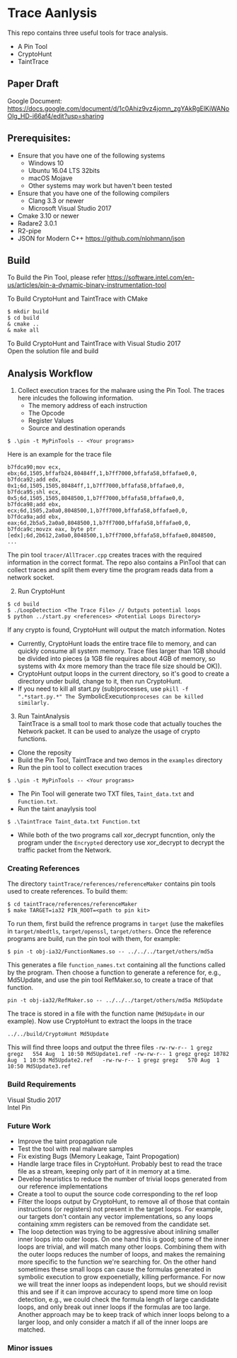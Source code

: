 # Trace Aanlysis
This repo contains three useful tools for trace analysis.
- A Pin Tool
- CryptoHunt
- TaintTrace

## Paper Draft
Google Document: \
https://docs.google.com/document/d/1c0Ahiz9vz4jomn_zgYAkRgElKiWANoOlg_HD-i66af4/edit?usp=sharing


## Prerequisites:
- Ensure that you have one of the following systems  
    * Windows 10
    * Ubuntu 16.04 LTS 32bits
    * macOS Mojave
    * Other systems may work but haven't been tested
- Ensure that you have one of the following compilers   
    * Clang 3.3 or newer
    * Microsoft Visual Studio 2017
- Cmake 3.10 or newer 
- Radare2 3.0.1
- R2-pipe
- JSON for Modern C++ https://github.com/nlohmann/json

## Build
To Build the Pin Tool, please refer https://software.intel.com/en-us/articles/pin-a-dynamic-binary-instrumentation-tool

To Build CryptoHunt and TaintTrace with CMake
~~~~{.sh}
$ mkdir build
$ cd build
& cmake ..
& make all
~~~~

To Build CryptoHunt and TaintTrace with Visual Studio 2017   
Open the solution file and build

## Analysis Workflow
1. Collect execution traces for the malware using the Pin Tool. The traces here inlcudes the following information.
    * The memory address of each instruction
    * The Opcode
    * Register Values
    * Source and destination operands
~~~~{.sh}
$ .\pin -t MyPinTools -- <Your programs>
~~~~
Here is an example for the trace file
```
b7fdca90;mov ecx, ebx;6d,1505,bffafb24,80484ff,1,b7ff7000,bffafa58,bffafae0,0,
b7fdca92;add edx, 0x1;6d,1505,1505,80484ff,1,b7ff7000,bffafa58,bffafae0,0,
b7fdca95;shl ecx, 0x5;6d,1505,1505,8048500,1,b7ff7000,bffafa58,bffafae0,0,
b7fdca98;add ebx, ecx;6d,1505,2a0a0,8048500,1,b7ff7000,bffafa58,bffafae0,0,
b7fdca9a;add ebx, eax;6d,2b5a5,2a0a0,8048500,1,b7ff7000,bffafa58,bffafae0,0,
b7fdca9c;movzx eax, byte ptr [edx];6d,2b612,2a0a0,8048500,1,b7ff7000,bffafa58,bffafae0,8048500,
...
```
The pin tool `tracer/AllTracer.cpp` creates traces with the required
information in the correct format.  The repo also contains a PinTool that can
collect traces and split them every time the program reads data from a network
socket.   

2. Run CryptoHunt
~~~~{.sh}
$ cd build
$ ./LoopDetection <The Trace File> // Outputs potential loops
$ python ../start.py <references> <Potential Loops Directory>
~~~~
If any crypto is found, CryptoHunt will output the match information.
Notes
- Currently, CryptoHunt loads the entire trace file to memory, and can
quickly consume all system memory. Trace files larger than 1GB should be
divided into pieces (a 1GB file requires about 4GB of memory, so systems with
4x more memory than the trace file size should be OK)).  
- CryptoHunt output loops in the
current directory, so it's good to create a directory under build, change to
it, then run CryptoHunt.
- If you need to kill all start.py (sub)processes, use `pkill -f ".*start.py.*"
  The `SymbolicExecution` proceses can be killed similarly. `

3. Run TaintAnalysis  
TaintTrace is a small tool to mark those code that actually touches the Network packet. It can be
used to analyze the usage of crypto functions.
- Clone the reposity
- Build the Pin Tool, TaintTrace and two demos in the `examples` directory 
- Run the pin tool to collect execution traces
~~~~{.sh}
$ .\pin -t MyPinTools -- <Your programs>
~~~~
- The Pin Tool will generate two TXT files, `Taint_data.txt` and `Function.txt`.
- Run the taint anaylysis tool
~~~~{.sh}
$ .\TaintTrace Taint_data.txt Function.txt
~~~~
- While both of the two programs call xor_decrypt funcntion, only the program under the `Encrypted` derectory use xor_decrypt to decrypt the traffic packet from the Network.


### Creating References
The directory `taintTrace/references/referenceMaker` contains pin tools used to create references. 
To build them:
~~~~{.sh}
$ cd taintTrace/references/referenceMaker
$ make TARGET=ia32 PIN_ROOT=<path to pin kit>
~~~~
To run them, first build the refrence programs in `target` (use the makefiles in `target/mbedtls`, `target/openssl`, `target/others`.
Once the reference programs are build, run the pin tool with them, for example:
~~~~{.sh}
$ pin -t obj-ia32/FunctionNames.so -- ../../../target/others/md5a
~~~~
This generates a file `function_names.txt` containing all the functions called
by the program.  Then choose a function to generate a reference for, e.g.,
Md5Update, and use the pin tool RefMaker.so, to create a trace of that function.
~~~~{.sh}
pin -t obj-ia32/RefMaker.so -- ../../../target/others/md5a Md5Update
~~~~
The trace is stored in a file with the function name (`Md5Update` in our example). 
Now use CryptoHunt to extract the loops in the trace
~~~~{.sh}
../../build/CryptoHunt Md5Update
~~~~
This will find three loops and output the three files
``
-rw-rw-r-- 1 gregz gregz   554 Aug  1 10:50 Md5Update1.ref
-rw-rw-r-- 1 gregz gregz 10782 Aug  1 10:50 Md5Update2.ref  
-rw-rw-r-- 1 gregz gregz   570 Aug  1 10:50 Md5Update3.ref  
``



### Build Requirements
Visual Studio 2017  
Intel Pin  

### Future Work

- Improve the taint propagation rule
- Test the tool with real malware samples
- Fix existing Bugs (Memory Leakage, Taint Propogation)
- Handle large trace files in CryptoHunt. Probably best to read the trace file
  as a stream, keeping only part of it in memory at a time. 
- Develop heuristics to reduce the number of trivial loops generated from our reference implementations
- Create a tool to ouput the source code corresponding to the ref loop
- Filter the loops output by CryptoHunt, to remove all of those that contain
  instructions (or registers) not present in the target loops.  For example,
  our targets don't contain any vector implementations, so any loops containing
  xmm registers can be removed from the candidate set.
- The loop detection was trying to be aggressive about inlining smaller inner
  loops into outer loops. On one hand this is good; some of the inner loops are
  trivial, and will match many other loops.  Combining them with the outer
  loops reduces the number of loops, and makes the remaining more specific to
  the function we're searching for.  On the other hand sometimes these small
  loops can cause the formulas generated in symbolic execution to grow
  expoenetially, killing performance. For now we will treat the inner loops as
  independent loops, but we should revisit this and see if it can improve
  accuracy to spend more time on loop detection, e.g., we could check the
  formula length of large candidate loops, and only break out inner loops if
  the formulas are too large.  Another approach may be to keep track of which
  inner loops belong to a larger loop, and only consider a match if all of the
  inner loops are matched. 

### Minor issues


